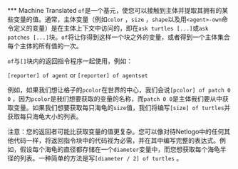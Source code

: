 ﻿*** Machine Translated
`of`是一个基元，使您可以接触到主体并提取其拥有的某些变量的值。通常，主体变量（例如`color` ，`size` ，`shape`以及用`<agent>-own`命令定义的变量）是在主体上下文中访问的，即在`ask turtles [...]`或`ask patches [...]`块。`of`将让你得到这样一个块之外的变量，或者得到一个主体集合每个主体的所有值的一次。

`of`与`[]`块内的返回指令程序一起使用，例如：

`[reporter] of agent` or `[reporter] of agentset`

例如，如果我们想让格子的`pcolor`在世界的中心，我们会说`[pcolor] of patch 0 0` ，因为`pcolor`是我们想要获取的变量的名称，而`patch 0 0`是主体我们要从中获取变量。如果我们想要获取每只海龟的`size`值，我们将编写`[size] of turtles`并获取每只海龟大小的列表。

注意：您的返回者可能比获取变量的值更复杂。您可以像对待Netlogo中的任何其他代码一样，将返回指令块中的代码视为必需，并在其中编写完整的表达式。例如，假设每个海龟的直径都存储在一个`diameter`变量中，而您想获取每个海龟半径的列表。一种简单的方法是写`[diameter / 2] of turtles` 。